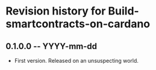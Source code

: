 # Revision history for Build-smartcontracts-on-cardano

## 0.1.0.0 -- YYYY-mm-dd

* First version. Released on an unsuspecting world.
